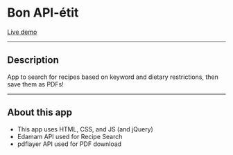 # Bon API-étit

[Live demo](interactivematt.github.io/bon-api-etit)

---
## Description
App to search for recipes based on keyword and dietary restrictions, then save them as PDFs!

---
## About this app
- This app uses HTML, CSS, and JS (and jQuery)
- Edamam API used for Recipe Search
- pdflayer API used for PDF download
